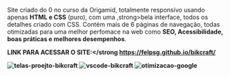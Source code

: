 Site criado do 0 no curso da Origamid, totalmente responsivo usando apenas <strong>HTML e CSS</strong> (puro), com uma ,strong>bela interface</strong>, todos os detalhes criado com CSS. Contém mais de 6 páginas de navegação, todas otimizadas para uma melhor perfomace na web como <strong>SEO, Acessibilidade, boas práticas e melhores desempenhos</strong>.

<strong>LINK PARA ACESSAR O SITE:</strong https://felpsg.github.io/bikcraft/


![telas-proejto-bikcraft](https://user-images.githubusercontent.com/75172718/170904809-a584cf96-5c66-46d2-95dc-f7e1414ff7c0.jpg)
![vscode-bikcraft](https://user-images.githubusercontent.com/75172718/170904810-65f06a74-7160-4544-8a26-7ab7ff8e9e98.jpg)
![otimizacao-google](https://user-images.githubusercontent.com/75172718/170904803-72d1606e-9228-4c79-840d-84c88feabec3.jpg)
